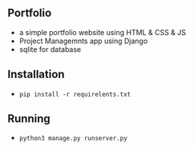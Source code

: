 ## Portfolio
  - a simple portfolio website using HTML & CSS & JS 
  - Project Managemnts app using Django
  - sqlite for database 
 
## Installation
  - `pip install -r requirelents.txt` 

## Running
  - `python3 manage.py runserver.py`
  
  
